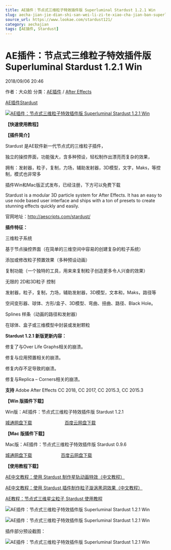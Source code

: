 ```yaml
---
title: AE插件：节点式三维粒子特效插件版 Superluminal Stardust 1.2.1 Win
slug: aecha-jian-jie-dian-shi-san-wei-li-zi-te-xiao-cha-jian-ban-superluminal-stardust-1-2-1-win
source_url: https://www.lookae.com/stardust121/
category: aechajian
tags: [AE插件, Stardust]
---
```

# AE插件：节点式三维粒子特效插件版 Superluminal Stardust 1.2.1 Win

2018/09/06 20:46

作者：大众脸
分类：[AE插件](https://www.lookae.com/after-effects/aechajian/) / [After Effects](https://www.lookae.com/after-effects/)

[AE插件](https://www.lookae.com/tag/ae%e6%8f%92%e4%bb%b6/)[Stardust](https://www.lookae.com/tag/stardust/)

[![AE插件：节点式三维粒子特效插件版 Superluminal Stardust 1.2.1 Win](https://www.lookae.com/wp-content/uploads/2018/05/Stardust114.jpg "AE插件：节点式三维粒子特效插件版 Superluminal Stardust 1.2.1 Win-LookAE.com")](https://www.lookae.com/wp-content/uploads/2018/05/Stardust114.jpg)

**【快速使用教程】**

**【插件简介】**

Stardust 是AE软件新一代节点式的三维粒子插件，

独立的操控界面，功能强大，含多种预设，轻松制作出漂亮而复杂的效果，

拥有：发射器，粒子，复制，力场，辅助发射器，3D模型，文字，Maks，等控制，模式也非常多

插件Win和Mac版正式发布，已经注册，下方可以免费下载

Stardust is a modular 3D particle system for After Effects. It has an easy to use node based user interface and ships with a ton of presets to create stunning effects quickly and easily.

官网地址：http://aescripts.com/stardust/

**插件特征：**

三维粒子系统

基于节点操控界面（在简单的三维空间中容易的创建复杂的粒子系统）

添加或修改粒子预置效果（多种预设动画）

复制功能（一个独特的工具，用来来复制粒子创造更多令人兴奋的效果）

无限的 2D和3D粒子 控制

发射器，粒子，复制，力场，辅助发射器，3D模型，文本和，Maks，路径等

空间变形器、球体、方形/盒子、3D模型、弯曲、扭曲、路径、Black Hole。

Splines 样条（动画的路径和发射器）

在球体、盒子或三维模型中封装或发射颗粒

**Stardust 1.2.1 新版更新内容：**

修复了与Over Life Graphs相关的崩溃。

修复与应用预置相关的崩溃。

修复内存不足导致的崩溃。

修复与Replica – Corners相关的崩溃。

**支持** Adobe After Effects CC 2018, CC 2017, CC 2015.3, CC 2015.3

**【Win 版插件下载】**

Win版：AE插件：节点式三维粒子特效插件版 Stardust 1.2.1

[城通网盘下载](https://lookae.ctfile.com/fs/680462-308272848)                          [百度云网盘下载](https://pan.baidu.com/s/1v8yCzw7J75FWUgFbJLxCrA)

**【Mac 版插件下载】**

Mac版：AE插件：节点式三维粒子特效插件版 Stardust 0.9.6

[城通网盘下载](https://lookae.ctfile.com/fs/xYI179365442)                       [百度云网盘下载](https://pan.baidu.com/s/1cgpQ82)

**【使用教程下载】**

[AE中文教程：使用 Stardust 制作星轨动画特效（中文教程）](https://www.lookae.com/stardust-track/)

[AE中文教程：使用 Stardust 插件制作粒子漩涡黑洞效果（中文教程）](https://www.lookae.com/stardust-vortex/)

[AE教程：节点式三维星尘粒子 Stardust 使用教程](https://www.lookae.com/stardustt/)

![AE插件：节点式三维粒子特效插件版 Superluminal Stardust 1.2.1 Win](https://img.alicdn.com/imgextra/i3/705956171/TB2IDiAbghJc1FjSZFDXXbvnFXa_!!705956171.jpg "AE插件：节点式三维粒子特效插件版 Superluminal Stardust 1.2.1 Win-LookAE.com")

![AE插件：节点式三维粒子特效插件版 Superluminal Stardust 1.2.1 Win](https://img.alicdn.com/imgextra/i4/705956171/TB2kVXHc71M.eBjSZPiXXawfpXa_!!705956171.jpg "AE插件：节点式三维粒子特效插件版 Superluminal Stardust 1.2.1 Win-LookAE.com")

插件部分预设截图：

![AE插件：节点式三维粒子特效插件版 Superluminal Stardust 1.2.1 Win](https://img.alicdn.com/imgextra/i3/705956171/TB2WUUecH1K.eBjSsphXXcJOXXa_!!705956171.jpg "AE插件：节点式三维粒子特效插件版 Superluminal Stardust 1.2.1 Win-LookAE.com")
